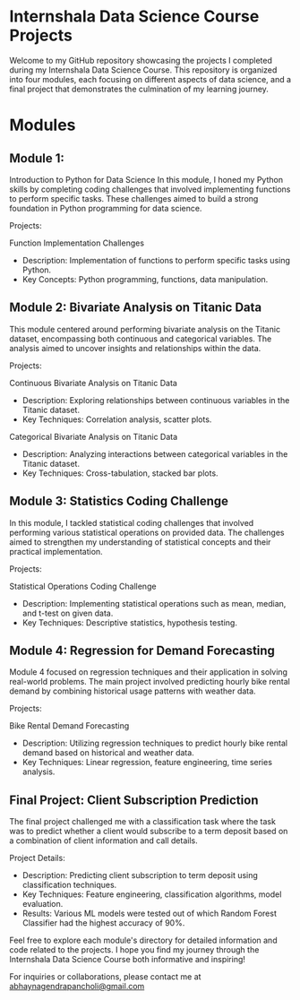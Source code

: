 
# Internshala Data Science Course Projects

Welcome to my GitHub repository showcasing the projects I completed during my Internshala Data Science Course. This repository is organized into four modules, each focusing on different aspects of data science, and a final project that demonstrates the culmination of my learning journey.


# Modules
## Module 1:
Introduction to Python for Data Science
In this module, I honed my Python skills by completing coding challenges that involved implementing functions to perform specific tasks. These challenges aimed to build a strong foundation in Python programming for data science.

Projects:

Function Implementation Challenges
- Description: Implementation of functions to perform specific tasks using Python.
- Key Concepts: Python programming, functions, data manipulation.
## Module 2: Bivariate Analysis on Titanic Data
This module centered around performing bivariate analysis on the Titanic dataset, encompassing both continuous and categorical variables. The analysis aimed to uncover insights and relationships within the data.

Projects:

Continuous Bivariate Analysis on Titanic Data

- Description: Exploring relationships between continuous variables in the Titanic dataset.
- Key Techniques: Correlation analysis, scatter plots.

Categorical Bivariate Analysis on Titanic Data

- Description: Analyzing interactions between categorical variables in the Titanic dataset.
- Key Techniques: Cross-tabulation, stacked bar plots.
## Module 3: Statistics Coding Challenge
In this module, I tackled statistical coding challenges that involved performing various statistical operations on provided data. The challenges aimed to strengthen my understanding of statistical concepts and their practical implementation.

Projects:

Statistical Operations Coding Challenge
- Description: Implementing statistical operations such as mean, median, and t-test on given data.
- Key Techniques: Descriptive statistics, hypothesis testing.
## Module 4: Regression for Demand Forecasting
Module 4 focused on regression techniques and their application in solving real-world problems. The main project involved predicting hourly bike rental demand by combining historical usage patterns with weather data.

Projects:

Bike Rental Demand Forecasting

- Description: Utilizing regression techniques to predict hourly bike rental demand based on historical and weather data.
- Key Techniques: Linear regression, feature engineering, time series analysis.


## Final Project: Client Subscription Prediction
The final project challenged me with a classification task where the task was to predict whether a client would subscribe to a term deposit based on a combination of client information and call details.

Project Details:

- Description: Predicting client subscription to term deposit using classification techniques.
- Key Techniques: Feature engineering, classification algorithms, model evaluation.
- Results: Various ML models were tested out of which Random Forest Classifier had the highest accuracy of 90%.

Feel free to explore each module's directory for detailed information and code related to the projects. I hope you find my journey through the Internshala Data Science Course both informative and inspiring!

For inquiries or collaborations, please contact me at abhaynagendrapancholi@gmail.com